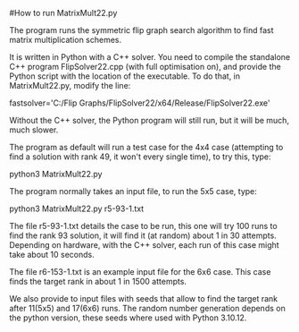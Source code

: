 #How to run MatrixMult22.py

The program runs the symmetric flip graph search algorithm to find fast matrix multiplication schemes.

It is written in Python with a C++ solver.  You need to compile the standalone C++ program FlipSolver22.cpp (with full optimisation on), and provide the Python script with the location of the executable.  To do that, in MatrixMult22.py, modify the line:

fastsolver='C:/Flip Graphs/FlipSolver22/x64/Release/FlipSolver22.exe'

Without the C++ solver, the Python program will still run, but it will be much, much slower.

The program as default will run a test case for the 4x4 case (attempting to find a solution with rank 49, it won't every single time), to try this, type:

python3 MatrixMult22.py

The program normally takes an input file, to run the 5x5 case, type:

python3 MatrixMult22.py r5-93-1.txt

The file r5-93-1.txt details the case to be run, this one will try 100 runs to find the rank 93 solution, it will find it (at random) about 1 in 30 attempts. Depending on hardware, with the C++ solver, each run of this case might take about 10 seconds.  

The file r6-153-1.txt is an example input file for the 6x6 case. This case finds
the target rank in about 1 in 1500 attempts.

We also provide to input files with seeds that allow to find the target rank after 11(5x5) and 17(6x6) runs. The random number generation depends on the python version, these seeds where used with Python 3.10.12.
